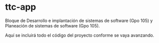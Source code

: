 # ttc-app

Bloque de Desarrollo e implantación de sistemas de software (Gpo 105) y Planeación de sistemas de software (Gpo 105).

Aquí se incluirá todo el código del proyecto conforme se vaya avanzando.
